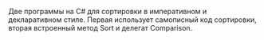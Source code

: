 Две программы на C# для сортировки в императивном и декларативном стиле. Первая использует самописный код сортировки, вторая встроенный метод Sort и делегат Comparison.
